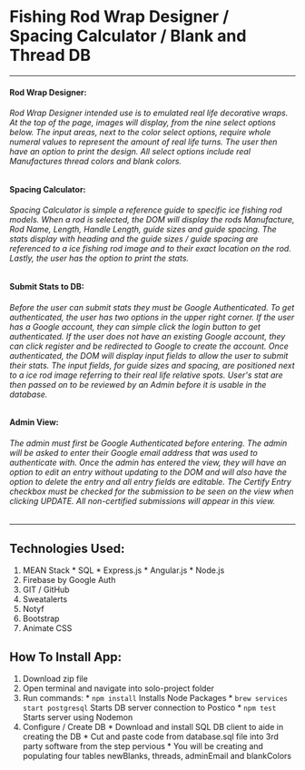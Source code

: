 
# Fishing Rod Wrap Designer / Spacing Calculator / Blank and Thread DB

---

#### Rod Wrap Designer:

###### Rod Wrap Designer intended use is to emulated real life decorative wraps.  At the top of the page, images will display, from the nine select options below.  The input areas, next to the color select options, require whole numeral values to represent the amount of real life turns.  The user then have an option to print the design.  All select options include real Manufactures thread colors and blank colors.

#### Spacing Calculator:

###### Spacing Calculator is simple a reference guide to specific ice fishing rod models.  When a rod is selected, the DOM will display the rods Manufacture, Rod Name, Length, Handle Length, guide sizes and guide spacing.  The stats display with heading and the guide sizes / guide spacing are referenced to a ice fishing rod image and to their exact location on the rod.  Lastly, the user has the option to print the stats.

#### Submit Stats to DB:

###### Before the user can submit stats they must be Google Authenticated. To get authenticated, the user has two options in the upper right corner.  If the user has a Google account, they can simple click the login button to get authenticated.  If the user does not have an existing Google account, they can click register and be redirected to Google to create the account.  Once authenticated, the DOM will display input fields to allow the user to submit their stats.  The input fields, for guide sizes and spacing, are positioned next to a ice rod image referring to their real life relative spots.  User's stat are then passed on to be reviewed by an Admin before it is usable in the database.

#### Admin View:

###### The admin must first be Google Authenticated before entering.  The admin will be asked to enter their Google email address that was used to authenticate with.  Once the admin has entered the view, they will have an option to edit an entry without updating to the DOM and will also have the option to delete the entry and all entry fields are editable. The Certify Entry checkbox must be checked for the submission to be seen on the view when clicking UPDATE.  All non-certified submissions will appear in this view.  

---

## Technologies Used:
  1. MEAN Stack
    * SQL
    * Express.js
    * Angular.js
    * Node.js
  2. Firebase by Google Auth
  3. GIT / GitHub
  4. Sweatalerts
  5. Notyf
  6. Bootstrap
  7. Animate CSS

## How To Install App:
  1. Download zip file
  2. Open terminal and navigate into solo-project folder
  3. Run commands:
    * ``` npm install ``` Installs Node Packages
    * ``` brew services start postgresql ``` Starts DB server connection to Postico
    * ``` npm test ``` Starts server using Nodemon
  4. Configure / Create DB
    * Download and install SQL DB client to aide in creating the DB
    * Cut and paste code from database.sql file into 3rd party software from the step pervious
    * You will be creating and populating four tables newBlanks, threads, adminEmail and blankColors
